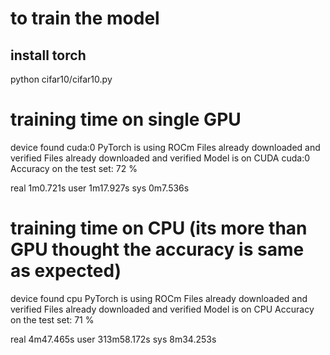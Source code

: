 # to train the model
## install torch
python cifar10/cifar10.py

# training time on single GPU
device found  cuda:0
PyTorch is using ROCm
Files already downloaded and verified
Files already downloaded and verified
Model is on CUDA  cuda:0
Accuracy on the test set: 72 %

real    1m0.721s
user    1m17.927s
sys     0m7.536s

# training time on CPU (its more than GPU thought the accuracy is same as expected)
device found  cpu
PyTorch is using ROCm
Files already downloaded and verified
Files already downloaded and verified
Model is on CPU
Accuracy on the test set: 71 %

real    4m47.465s
user    313m58.172s
sys     8m34.253s
